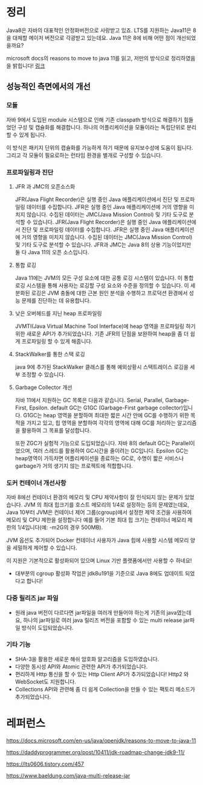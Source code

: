 # 정리
Java8은 자바의 대표적인 안정화버전으로 사랑받고 있죠. LTS를 지원하는 Java11은 8을 대체할 메이저 버전으로 각광받고 있는데요.
Java 11은 8에 비해 어떤 점이 개선되었을까요?

microsoft docs의 reasons to move to java 11를 읽고, 저만의 방식으로 정리하였음을 밝힙니다! [링크](https://docs.microsoft.com/en-us/java/openjdk/reasons-to-move-to-java-11)

## 성능적인 측면에서의 개선

### 모듈

자바 9에서 도입된 module 시스템으로 인해 기존 classpath 방식으로 해결하기 힘들었던 구성 및 캡슐화를 해결합니다.
하나의 어플리케이션을 모듈이라는 독립단위로 분리할 수 있게 됩니다.

이 방식은 패키지 단위의 캡슐화를 가능하게 하기 때문에 유지보수성에 도움이 됩니다. 
그리고 각 모듈이 필요로하는 런타임 환경을 별개로 구성할 수 있습니다.

### 프로파일링과 진단

1. JFR 과 JMC의 오픈소스화

    JFR(Java Flight Recorder)은 실행 중인 Java 애플리케이션에서 진단 및 프로파일링 데이터를 수집합니다.
    JFR은 실행 중인 Java 애플리케이션에 거의 영향을 미치지 않습니다. 
    수집된 데이터는 JMC(Java Mission Control) 및 기타 도구로 분석할 수 있습니다. 
    JFR(Java Flight Recorder)은 실행 중인 Java 애플리케이션에서 진단 및 프로파일링 데이터를 수집합니다. JFR은 실행 중인 Java 애플리케이션에 거의 영향을 미치지 않습니다. 수집된 데이터는 JMC(Java Mission Control) 및 기타 도구로 분석할 수 있습니다. 
    JFR과 JMC는 Java 8의 상용 기능이었지만 둘 다 Java 11의 오픈 소스입니다.

2. 통합 로깅

    Java 11에는 JVM의 모든 구성 요소에 대한 공통 로깅 시스템이 있습니다. 
    이 통합 로깅 시스템을 통해 사용자는 로깅할 구성 요소와 수준을 정의할 수 있습니다. 
    이 세분화된 로깅은 JVM 충돌에 대한 근본 원인 분석을 수행하고 프로덕션 환경에서 성능 문제를 진단하는 데 유용합니다.

3. 낮은 오버헤드를 지닌 heap 프로파일링

    JVMTI(Java Virtual Machine Tool Interface)에 heap 영역을 프로파일링 하기 위한 새로운 API가 추가되었습니다.
    기존 JFR의 단점을 보완하여 heap을 좀 더 쉽게 프로파일링 할 수 있게 해줍니다.

4. StackWalker를 통한 스택 로깅

    java 9에 추가된 StackWalker 클래스를 통해 예외상황시 스택트레이스 로깅을 세부 조정할 수 있습니다.

5. Garbage Collector 개선

    자바 11에서 지원하는 GC 목록은 다음과 같습니다. Serial, Parallel, Garbage-First, Epsilon. 
    default GC는 G1GC (Garbage-First garbage collector)입니다. 
    G1GC는 heap 영역을 분할하여 최대한 짧은 시간 안에 GC를 수행하기 위한 목적을 가지고 있고, 힙 영역을 분할하여 각각의 영역에 대해 GC를 처리하는 알고리즘을 활용하여 그 목표를 달성합니다.

    또한 ZGC가 실험적 기능으로 도입되었습니다.
    자바 8의 default GC는 Parallel이었으며, 여러 스레드를 활용하여 GC시간을 줄이려는 GC입니다.
    Epsilon GC는 heap영역이 가득차면 어플리케이션을 종료하는 GC로, 수명이 짧은 서비스나 garbage가 거의 생기지 않는 프로젝트에 적합합니다.

### 도커 컨테이너 개선사항

  자바 8에선 컨테이너 환경의 메모리 및 CPU 제약사항이 잘 인식되지 않는 문제가 있었습니다. JVM 의 최대 힙크기를 호스트 메모리의 1/4로 설정하는 등의 문제였는데요,
  Java 10부터 JVM은 컨테이너 제어 그룹(cgroup)에서 설정한 제약 조건을 사용하여 메모리 및 CPU 제한을 설정합니다
  예를 들어 기본 최대 힙 크기는 컨테이너 메모리 제한의 1/4입니다(예: -m2G의 경우 500MB).

  JVM 옵션도 추가되어 Docker 컨테이너 사용자가 Java 힙에 사용할 시스템 메모리 양을 세밀하게 제어할 수 있습니다.

  이 지원은 기본적으로 활성화되어 있으며 Linux 기반 플랫폼에서만 사용할 수 하네요!
  * 대부분의 cgroup 활성화 작업은 jdk8u191을 기준으로 Java 8에도 업데이트 되었다고 합니다!

### 다중 릴리즈 jar 파일

  - 원래 java 버전이 다르다면 jar파일을 여러개 만들어야 하는게 기존의 java였는데요, 하나의 jar파일로 여러 java 릴리즈 버전을 포함할 수 있는 multi release jar파일 방식이 도입되었습니다.

### 기타 기능

  - SHA-3을 활용한 새로운 해쉬 암호화 알고리즘을 도입하였습니다.
  - 다양한 동시성 API와 Atomic 관련한 API가 추가되었습니다.
  - 편리하게 Http 통신을 할 수 있는 Http Client API가 추가되었습니다! Http2 와 WebSocket도 지원합니다.
  - Collections API와 관련해 좀 더 쉽게 Collection을 만들 수 있는 팩토리 메소드가 추가되었습니다.

# 레퍼런스
https://docs.microsoft.com/en-us/java/openjdk/reasons-to-move-to-java-11 

https://daddyprogrammer.org/post/10411/jdk-roadmap-change-jdk9-11/

https://lts0606.tistory.com/457

https://www.baeldung.com/java-multi-release-jar
